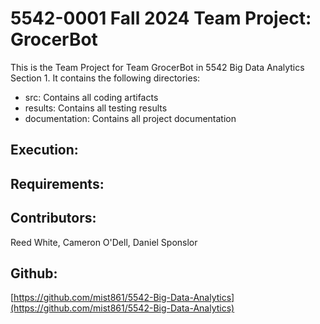 # 5542-0001 Fall 2024 Team Project: GrocerBot

This is the Team Project for Team GrocerBot in 5542 Big Data Analytics Section 1. It contains the following directories:

* src: Contains all coding artifacts
* results: Contains all testing results
* documentation: Contains all project documentation

## Execution:

<TBD>

## Requirements:

<TBD>

## Contributors:

Reed White, Cameron O'Dell, Daniel Sponslor

## Github:

[https://github.com/mist861/5542-Big-Data-Analytics](https://github.com/mist861/5542-Big-Data-Analytics)
